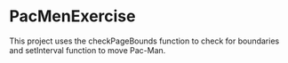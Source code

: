 # PacMenExercise
This project uses the checkPageBounds function to check for boundaries and setInterval function to move Pac-Man.

